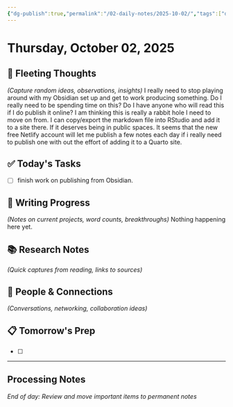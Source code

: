 ```yaml
---
{"dg-publish":true,"permalink":"/02-daily-notes/2025-10-02/","tags":["daily"],"created":"2025-10-02T10:44:28.920-04:00","updated":"2025-10-02T12:49:21.855-04:00"}
---
```



# Thursday, October 02, 2025

## 🧠 Fleeting Thoughts
*(Capture random ideas, observations, insights)*
I really need to stop playing around with my Obsidian set up and get to work producing something. 
Do I really need to be spending time on this? Do I have anyone who will read this if I do publish it online? I am thinking this is really a rabbit hole I need to move on from. I can copy/export the markdown file into RStudio and add it to a site there. If it deserves being in public spaces. It seems that the new free Netlify account will let me publish a few notes each day if i really need to publish one with out the effort of adding it to a Quarto site.
## ✅ Today's Tasks
- [ ] finish work on publishing from Obsidian.

## 📝 Writing Progress
*(Notes on current projects, word counts, breakthroughs)*
Nothing happening here yet. 

## 📚 Research Notes
*(Quick captures from reading, links to sources)*

## 🔗 People & Connections
*(Conversations, networking, collaboration ideas)*

## 📋 Tomorrow's Prep
- [ ] 

---
## Processing Notes
*End of day: Review and move important items to permanent notes*